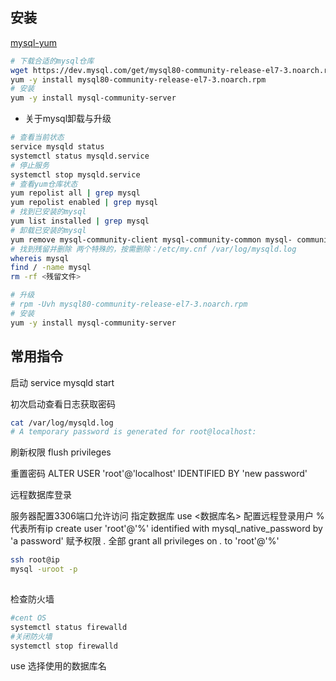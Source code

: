 ## 安装

[mysql-yum](https://dev.mysql.com/downloads/repo/yum/)
```bash
# 下载合适的mysql仓库
wget https://dev.mysql.com/get/mysql80-community-release-el7-3.noarch.rpm
yum -y install mysql80-community-release-el7-3.noarch.rpm
# 安装
yum -y install mysql-community-server
```
- 关于mysql卸载与升级
```bash
# 查看当前状态
service mysqld status
systemctl status mysqld.service
# 停止服务
systemctl stop mysqld.service
# 查看yum仓库状态
yum repolist all | grep mysql
yum repolist enabled | grep mysql
# 找到已安装的mysql
yum list installed | grep mysql
# 卸载已安装的mysql
yum remove mysql-community-client mysql-community-common mysql- community-server mysql-community-libs mysql-community-libs-compat mysql-community-release
# 找到残留并删除 两个特殊的，按需删除：/etc/my.cnf /var/log/mysqld.log
whereis mysql
find / -name mysql
rm -rf <残留文件>

# 升级
# rpm -Uvh mysql80-community-release-el7-3.noarch.rpm
# 安装
yum -y install mysql-community-server
```


## 常用指令

启动
service mysqld start

初次启动查看日志获取密码
```bash
cat /var/log/mysqld.log
# A temporary password is generated for root@localhost: 
```
刷新权限
flush privileges

重置密码
ALTER USER 'root'@'localhost' IDENTIFIED BY 'new password'

远程数据库登录

服务器配置3306端口允许访问
指定数据库 use <数据库名>
配置远程登录用户 % 代表所有ip
create user 'root'@'%' identified with mysql_native_password by 'a password'
赋予权限 *.* 全部
grant all privileges on *.* to 'root'@'%'

```bash
ssh root@ip
mysql -uroot -p 
 
```

检查防火墙
```bash
#cent OS
systemctl status firewalld
#关闭防火墙
systemctl stop firewalld
```

use 选择使用的数据库名



